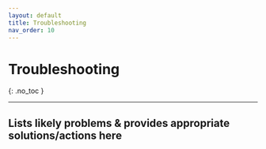 ```yaml
---
layout: default
title: Troubleshooting
nav_order: 10
---
```


# Troubleshooting
{: .no_toc }

---

## Lists likely problems & provides appropriate solutions/actions here